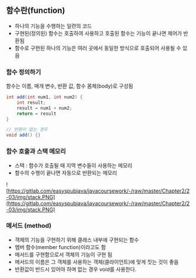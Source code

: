 ## 함수란(function)

- 하나의 기능을 수행하는 일련의 코드
- 구현된(정의된) 함수는 호출하여 사용하고 호출된 함수는 기능이 끝나면 제어가 반환됨
- 함수로 구현된 하나의 기능은 여러 곳에서 동일한 방식으로 호출되어 사용될 수 있음

### 함수 정의하기

함수는 이름, 매개 변수, 반환 값, 함수 몸체(body)로 구성됨

```java
int add(int num1, int num2) {
	int result;
	result = num1 + num2;
	return = result
}

// 반환이 없는 경우
void add() {}
```

### 함수 호출과 스택 메모리

- 스택 : 함수가 호출될 때 지역 변수들이 사용하는 메모리
- 함수의 수행이 끝나면 자동으로 반환되는 메모리

![https://gitlab.com/easyspubjava/javacoursework/-/raw/master/Chapter2/2-03/img/stack.PNG](https://gitlab.com/easyspubjava/javacoursework/-/raw/master/Chapter2/2-03/img/stack.PNG)

### 메서드 (method)

- 객체의 기능을 구현하기 위해 클래스 내부에 구현되는 함수
- 멤버 함수(member function)이라고도 함
- 메서드를 구현함으로서 객체의 기능이 구현 됨
- 메서드의 이름은 그 객체를 사용하는 객체(클라이언트)에 맞게 짓는 것이 좋음
- 반환값이 반드시 있어야 하며 없는 경우 void를 사용한다.